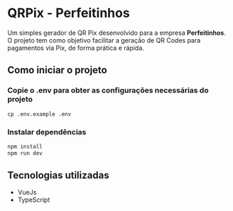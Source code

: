 # QRPix - Perfeitinhos

Um simples gerador de QR Pix desenvolvido para a empresa **Perfeitinhos**.  
O projeto tem como objetivo facilitar a geração de QR Codes para pagamentos via Pix, de forma prática e rápida.

## Como iniciar o projeto

### Copie o .env para obter as configurações necessárias do projeto
```
cp .env.example .env
```

### Instalar dependências
```sh
npm install
npm run dev
```

## Tecnologias utilizadas
 - VueJs
 - TypeScript
